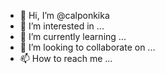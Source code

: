 - 👋 Hi, I’m @calponkika
- 👀 I’m interested in ...
- 🌱 I’m currently learning ...
- 💞️ I’m looking to collaborate on ...
- 📫 How to reach me ...

<!---
calponkika/calponkika is a ✨ special ✨ repository because its `README.md` (this file) appears on your GitHub profile.
You can click the Preview link to take a look at your changes.
--->
